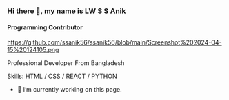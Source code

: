 ### Hi there 👋, my name is LW S S Anik
#### Programming Contributor
https://github.com/ssanik56/ssanik56/blob/main/Screenshot%202024-04-15%20124105.png

Professional Developer From Bangladesh

Skills: HTML / CSS / REACT / PYTHON

- 🔭 I’m currently working on this page. 





